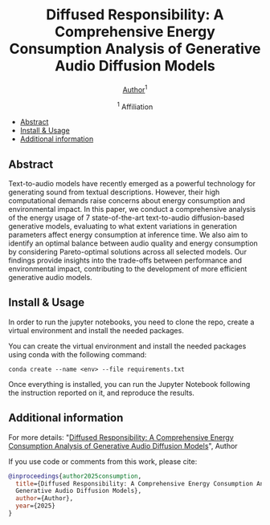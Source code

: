 <div align="center">

# Diffused Responsibility: A Comprehensive Energy Consumption Analysis of Generative Audio Diffusion Models
 
[Author]()<sup>1</sup>

<sup>1</sup> Affiliation <br>

</div>

- [Abstract](#abstract)
- [Install & Usage](#install--usage)
- [Additional information](#additional-information)
    
## Abstract

Text-to-audio models have recently emerged as a powerful technology for generating sound from textual descriptions. However, their high computational demands raise concerns about energy consumption and environmental impact. In this paper, we conduct a comprehensive analysis of the energy usage of 7 state-of-the-art text-to-audio diffusion-based generative models, evaluating to what extent variations in generation parameters affect energy consumption at inference time. We also aim to identify an optimal balance between audio quality and energy consumption by considering Pareto-optimal solutions across all selected models. Our findings provide insights into the trade-offs between performance and environmental impact, contributing to the development of more efficient generative audio models.


## Install & Usage

In order to run the jupyter notebooks, you need to clone the repo, create a virtual environment and install the needed packages.

You can create the virtual environment and install the needed packages using conda with the following command: 

```
conda create --name <env> --file requirements.txt
```

Once everything is installed, you can run the Jupyter Notebook following the instruction reported on it, and reproduce the results. 



## Additional information

For more details:
"[Diffused Responsibility: A Comprehensive Energy Consumption Analysis of Generative Audio Diffusion Models]()", Author

If you use code or comments from this work, please cite:

```BibTex
@inproceedings{author2025consumption,
  title={Diffused Responsibility: A Comprehensive Energy Consumption Analysis of 
  Generative Audio Diffusion Models},
  author={Author},
  year={2025}
}
```

